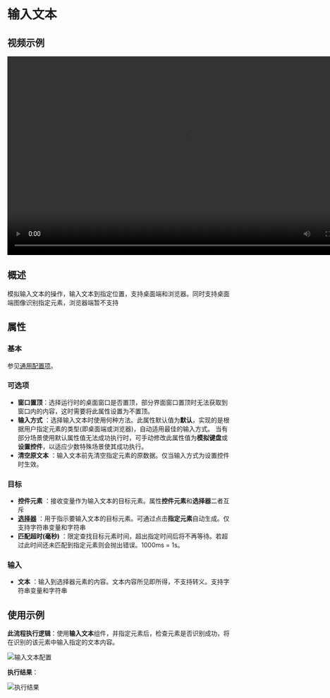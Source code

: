 # 输入文本

## 视频示例

<video controls height='450px' width='800px' src="https://encooacademy.oss-cn-shanghai.aliyuncs.com/activity/InputText.mp4"></video>

## 概述

模拟输入文本的操作，输入文本到指定位置，支持桌面端和浏览器。同时支持桌面端图像识别指定元素，浏览器端暂不支持

## 属性

### 基本

参见[通用配置项](../Appendix/CommonConfigurationItems.md)。

### 可选项

- **窗口置顶**：选择运行时的桌面窗口是否置顶，部分界面窗口置顶时无法获取到窗口内的内容，这时需要将此属性设置为不置顶。
- **输入方式** ：选择输入文本时使用何种方法。此属性默认值为**默认**，实现的是根据用户指定元素的类型(即桌面端或浏览器)，自动适用最佳的输入方式。
当有部分场景使用默认属性值无法成功执行时，可手动修改此属性值为**模拟键盘**或**设置控件**，以适应少数特殊场景使其成功执行。
- **清空原文本** ：输入文本前先清空指定元素的原数据。仅当输入方式为设置控件时生效。

### 目标

- **控件元素** ：接收变量作为输入文本的目标元素。属性**控件元素**和**选择器**二者互斥
- **[选择器](../Appendix/Selector.md?_v=v2020.4)** ：用于指示要输入文本的目标元素。可通过点击**指定元素**自动生成。仅支持字符串变量和字符串
- **匹配超时(毫秒)** ：限定查找目标元素时间，超出指定时间后将不再等待。若超过此时间还未匹配到指定元素则会抛出错误。1000ms = 1s。

### 输入

- **文本** ：输入到选择器元素的内容。文本内容所见即所得，不支持转义。支持字符串变量和字符串

## 使用示例

**此流程执行逻辑**：使用**输入文本**组件，并指定元素后，检查元素是否识别成功，将在识别的该元素中输入指定的文本内容。

![输入文本配置](https://docimages.blob.core.chinacloudapi.cn/images/Activities/setTex-1.png)

**执行结果**：

![执行结果](https://docimages.blob.core.chinacloudapi.cn/images/Activities/setTex-2.png)
